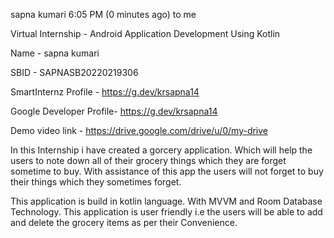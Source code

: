 
sapna kumari
6:05 PM (0 minutes ago)
to me

Virtual Internship - Android Application Development Using Kotlin

Name - sapna kumari

SBID - SAPNASB20220219306

SmartInternz Profile - https://g.dev/krsapna14 

Google Developer Profile-  https://g.dev/krsapna14 

Demo video link - https://drive.google.com/drive/u/0/my-drive

In this Internship i have created a gorcery application. Which will help the users to note down all of their grocery things which they are forget sometime to buy. With assistance of this app the users will not forget to buy their things which they sometimes forget.

This application is build in kotlin language. With MVVM and Room Database Technology. This application is user friendly i.e the users will be able to add and delete the grocery items as per their Convenience.
